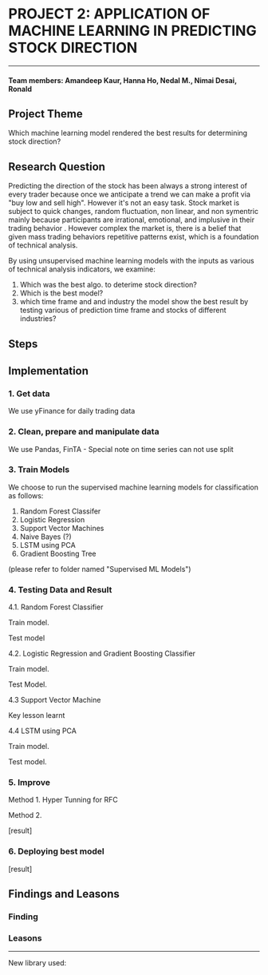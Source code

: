 # PROJECT 2: APPLICATION OF MACHINE LEARNING IN PREDICTING STOCK DIRECTION
 
---
#### Team members: Amandeep Kaur, Hanna Ho, Nedal M., Nimai Desai, Ronald 

## Project Theme

Which machine learning model rendered the best results for determining stock direction?  


## Research Question

Predicting the direction of the stock has been always a strong interest of every trader because once we anticipate a trend we can make a profit via "buy low and sell high". However it's not an easy task. Stock market is subject to quick changes, random fluctuation, non linear, and non symentric mainly because participants are irrational, emotional, and implusive in their trading behavior . However complex the market is, there is a belief that given mass trading behaviors repetitive patterns exist, which is a foundation of technical analysis.

By using unsupervised machine learning models with the inputs as various of technical analysis indicators, we examine: 

1. Which was the best algo. to deterime stock direction?  
2. Which is the best model?
3. which time frame and and industry the model show the best result by testing various of prediction time frame and stocks of different industries?  

## Steps




## Implementation

### 1. Get data

We use yFinance for daily trading data  

### 2. Clean, prepare and manipulate data

We use Pandas, FinTA - Special note on time series can not use split

### 3. Train Models

We choose to run the supervised machine learning models for classification as follows:

1. Random Forest Classifer
2. Logistic Regression
3. Support Vector Machines
4. Naive Bayes (?)
5. LSTM using PCA
6. Gradient Boosting Tree

(please refer to folder named "Supervised ML Models")

### 4. Testing Data and Result

4.1. Random Forest Classifier

Train model.

Test model


4.2. Logistic Regression and Gradient Boosting Classifier

Train model. 

Test Model.


4.3 Support Vector Machine

Key lesson learnt




4.4 LSTM using PCA

Train model. 

Test model.


### 5. Improve

Method 1. Hyper Tunning for RFC

Method 2. 

[result]


### 6. Deploying best model

[result]




## Findings and Leasons

### Finding


### Leasons







***
New library used: 

 



